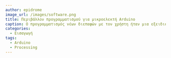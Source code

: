 ```yaml
---
author: epidrome
image_url: /images/software.png
title: Περιβάλλον προγραμματισμού για μικροελεκτή Arduino 
caption: Ο προγραμματισμός νέων διεπαφών με τον χρήστη ήταν μια εξειδικευμένη εργασία που απαιτούσε γνώσεις τόσο υλικού όσο και λογισμικού υπολογιστών, όμως πλέον υπάρχουν εργαλεία που διευκολύνουν και αυτήν την εργασία.
categories:
  - Εισαγωγή
tags:
  - Arduino
  - Processing
---
```

